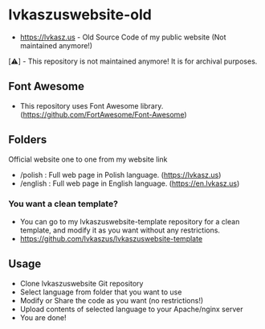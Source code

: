 # lvkaszuswebsite-old
- https://lvkasz.us - Old Source Code of my public website (Not maintained anymore!)

[⚠️] - This repository is not maintained anymore! It is for archival purposes.

## Font Awesome
- This repository uses Font Awesome library. (https://github.com/FortAwesome/Font-Awesome)

## Folders

Official website one to one from my website link
- /polish : Full web page in Polish language. (https://lvkasz.us)
- /english : Full web page in English language. (https://en.lvkasz.us)

### You want a clean template?
- You can go to my lvkaszuswebsite-template repository for a clean template, and modify it as you want without any restrictions.
- https://github.com/lvkaszus/lvkaszuswebsite-template

## Usage
- Clone lvkaszuswebsite Git repository
- Select language from folder that you want to use
- Modify or Share the code as you want (no restrictions!)
- Upload contents of selected language to your Apache/nginx server
- You are done!
